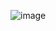 ![image](https://github.com/zhaomenyxia/zhaomenyxia/assets/148058459/c6c1526e-0030-43f3-a9b2-2ed2ba84f0a4)
